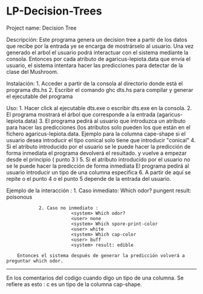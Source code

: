 # LP-Decision-Trees

Project name: Decision Tree

Descripción:
		Este programa genera un decision tree a partir de los datos que recibe por la entrada ye se encarga de mostrárselo al usuario. Una vez generado el arbol el usuario podrá interactuar con el sistema mediante la consola.
		Entonces por cada atributo de agaricus-lepiota.data que envía el usuario, el sistema intentara hacer las predicciones para detectar de la clase del Mushroom. 

Instalación: 
		1. Acceder a partir de la consola al directorio donde está el programa dts.hs
		2. Escribir el comando ghc dts.hs para compilar y generar el ejecutable del programa 

Uso:
		1. Hacer click al ejecutable dts.exe o escribir dts.exe en la consola.
		2. El programa mostrará el árbol que corresponde a la entrada (agaricus-lepiota.data)
		3. El programa pedirá al usuario que introduzca un atributo para hacer las predicciones (los atributos solo pueden los que están en el fichero agaricus-lepiota.data. Ejemplo
		   para la columna cape-shape si el usuario desea introducir el tipo conical solo tiene que introducir "conical"
		4. Si el atributo introducido por el usuario se le puede hacer la predicción de forma inmediata el programa devolverá el resultado. y vuelve a empezar desde el principio ( punto 3 )
		5. Si el atributo introducido por el usuario no se le puede hacer la predicción de forma inmediata El programa pedirá al usuario introducir un tipo de una columna especifica
		6. A partir de aquí se repite o el punto 4 o el punto 5 depende de la entrada del usuario.


Ejemplo de la interacción :
				1. Caso inmediato:
						    <system> Which odor?
						    <user> pungent
						    <system> result: poisonous

				2. Caso no inmediato :
						    <system> Which odor?
						    <user> none
						    <system> Which spore-print-color
						    <user> white
						    <system> Which cap-color
						    <user> buff
						    <system> result: edible 

		Entonces el sistema después de generar la predicción volverá a preguntar which odor.


-------------------------------------------------------------------------------------------------------------------------------------
En los comentarios del codigo cuando digo un tipo de una columna. Se refiere as esto : c es un tipo de la columna cap-shape.
